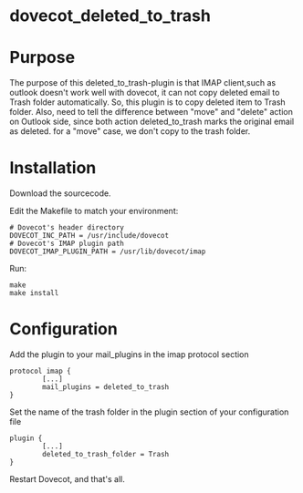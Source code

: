 dovecot_deleted_to_trash
========================

Purpose
=======

The purpose of this deleted_to_trash-plugin is that IMAP client,such as outlook doesn't work well with dovecot, it can not copy deleted email to Trash folder automatically. So, this plugin is to copy deleted item to Trash folder. Also, need to tell the difference between "move" and "delete" action on Outlook side, since both action deleted_to_trash marks the original email as deleted. for a "move" case, we don't copy to the trash folder.

Installation
============

Download the sourcecode.

Edit the Makefile to match your environment:

	# Dovecot's header directory
	DOVECOT_INC_PATH = /usr/include/dovecot
	# Dovecot's IMAP plugin path
	DOVECOT_IMAP_PLUGIN_PATH = /usr/lib/dovecot/imap

Run:

	make
	make install

Configuration
=============

Add the plugin to your mail_plugins in the imap protocol section

	protocol imap {
	        [...]
	        mail_plugins = deleted_to_trash
	}

Set the name of the trash folder in the plugin section of your configuration file

	plugin {
	        [...]
	        deleted_to_trash_folder = Trash
	}

Restart Dovecot, and that's all.
